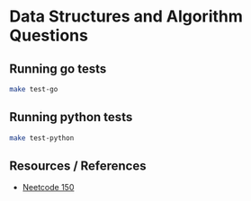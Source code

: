 # Data Structures and Algorithm Questions

## Running go tests

```bash
make test-go
```

## Running python tests

```bash
make test-python
```

## Resources / References
- [Neetcode 150](https://neetcode.io/practice)
